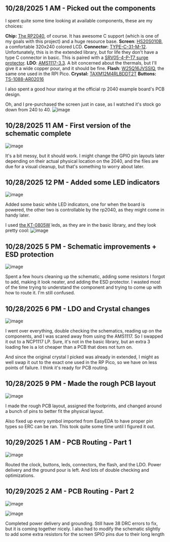 <!--
  ===================    !!READ THIS NOTICE!!   ====================
  DO NOT edit this file manually. Your changes WILL BE OVERWRITTEN!
  This journal is auto generated and updated by Hack Club Blueprint.
  To edit this file, please edit your journal entries on Blueprint.
  ==================================================================
-->

## 10/28/2025 1 AM - Picked out the components  

I spent quite some time looking at available components, these are my choices:

**Chip:** [The RP2040](https://jlcpcb.com/partdetail/RaspberryPi-RP2040/C2040), of course. It has awesome C support (which is one of my goals with this project) and a huge resource base.
**Screen**: [HS20S010B](https://jlcpcb.com/partdetail/HS-HS20S010B/C5329586), a comfortable 320x240 colored LCD.
**Connector:** [TYPE-C-31-M-12](https://jlcpcb.com/partdetail/Korean_HropartsElec-TYPE_C_31_M12/C165948). Unfortunately, this is in the extended library, but for life they don't have a type C connector in basic. This is paired with a [SRV05-4-P-T7 surge protector](https://jlcpcb.com/partdetail/ProTekDevices-SRV05_4_PT7/C85364).
**LDO**: [AMS1117-3.3](https://jlcpcb.com/partdetail/Advanced_MonolithicSystems-AMS1117_33/C6186). A bit concerned about the thermals, but I'll give it a wide copper pour, and it should be fine.
**Flash**: [W25Q16JVSSIQ](https://jlcpcb.com/partdetail/WinbondElec-W25Q16JVSSIQ/C131025), the same one used in the RPI Pico.
**Crystal:** [TAXM12M4RLBDDT2T](https://jlcpcb.com/partdetail/Yajingxin-TAXM12M4RLBDDT2T/C133334)
**Buttons:** [TS-1088-AR02016](https://jlcpcb.com/partdetail/XUNPU-TS_1088AR02016/C720477)

I also spent a good hour staring at the official rp 2040 example board's PCB design.

Oh, and I pre-purchased the screen just in case, as I watched it's stock go down from 240 to 40.
![image](https://blueprint.hackclub.com/user-attachments/blobs/proxy/eyJfcmFpbHMiOnsiZGF0YSI6NjA5MiwicHVyIjoiYmxvYl9pZCJ9fQ==--db3dc4ecc3ea2c4af87f85be5b4527a0c1783ca3/image.png)
  

## 10/28/2025 11 AM - First version of the schematic complete  

![image](https://blueprint.hackclub.com/user-attachments/blobs/proxy/eyJfcmFpbHMiOnsiZGF0YSI6NjE3NiwicHVyIjoiYmxvYl9pZCJ9fQ==--bda49364c648ef2992243d9fba56b7307be421bc/image.png)

It's a bit messy, but it should work. I might change the GPIO pin layouts later depending on their actual physical location on the 2040, and the files are due for a visual cleanup, but that's something to worry about later. 
  

## 10/28/2025 12 PM - Added some LED indicators  

![image](https://blueprint.hackclub.com/user-attachments/blobs/proxy/eyJfcmFpbHMiOnsiZGF0YSI6NjE3NywicHVyIjoiYmxvYl9pZCJ9fQ==--6d2addd5c674bdfe7e04072f527bb028229063f1/image.png)

Added some basic white LED indicators, one for when the board is powered, the other two is controllable by the rp2040, as they might come in handy later.

I used [the KT-0805W](https://jlcpcb.com/partdetail/Hubei_KENTOElec-KT0805W/C34499) leds, as they are in the basic library, and they look pretty cool:
![image](https://blueprint.hackclub.com/user-attachments/blobs/proxy/eyJfcmFpbHMiOnsiZGF0YSI6NjE3OCwicHVyIjoiYmxvYl9pZCJ9fQ==--ad8f26820d69a7373c894e4842cd46a08483c945/image.png)
  

## 10/28/2025 5 PM - Schematic improvements + ESD protection  

![image](https://blueprint.hackclub.com/user-attachments/blobs/proxy/eyJfcmFpbHMiOnsiZGF0YSI6NjIzNCwicHVyIjoiYmxvYl9pZCJ9fQ==--4d1d7e7d1ab7e8c94ffd3ea848092ee5d686ad4d/image.png)

Spent a few hours cleaning up the schematic, adding some resistors I forgot to add, making it look neater, and adding the ESD protector. I wasted most of the time trying to understand the component and trying to come up with how to route it. I'm still confused.  

## 10/28/2025 6 PM - LDO and Crystal changes  

![image](https://blueprint.hackclub.com/user-attachments/blobs/proxy/eyJfcmFpbHMiOnsiZGF0YSI6NjI1NywicHVyIjoiYmxvYl9pZCJ9fQ==--62dd4d530e1dd94c5b8ed79d8d4d2039bb7e8e87/image.png)

I went over everything, double checking the schematics, reading up on the components, and I was scared away from using the AMS1117. So I swapped it out to a NCP1117 LP. Sure, it's not in the basic library, but an extra 3 loading fee is a lot cheaper than a PCB that does not turn on.

And since the original crystal I picked was already in extended, I might as well swap it out to the exact one used in the RP Pico, so we have on less points of failure.
I think it's ready for PCB routing.  

## 10/28/2025 9 PM - Made the rough PCB layout  

![image](https://blueprint.hackclub.com/user-attachments/blobs/proxy/eyJfcmFpbHMiOnsiZGF0YSI6NjMzMiwicHVyIjoiYmxvYl9pZCJ9fQ==--3a39f50b33ef129ebcf9847e051750885a5039fd/image.png)

I made the rough PCB layout, assigned the footprints, and changed around a bunch of pins to better fit the physical layout.

Also fixed up every symbol imported from EasyEDA to have proper pin types so ERC can be ran. This took quite some time until I figured it out.

  

## 10/29/2025 1 AM - PCB Routing - Part 1  

![image](https://blueprint.hackclub.com/user-attachments/blobs/proxy/eyJfcmFpbHMiOnsiZGF0YSI6NjQxMywicHVyIjoiYmxvYl9pZCJ9fQ==--4540da8b12ea84a0887d711c52e3e55f5967c5de/image.png)

Routed the clock, buttons, leds, connectors, the flash, and the LDO. Power delivery and the ground pour is left. And lots of double checking and optimizations.
  

## 10/29/2025 2 AM - PCB Routing - Part 2  

![image](https://blueprint.hackclub.com/user-attachments/blobs/proxy/eyJfcmFpbHMiOnsiZGF0YSI6NjQyMywicHVyIjoiYmxvYl9pZCJ9fQ==--b3b860fa3966231cd5832f5efbdf7575cc1f8fe0/image.png)

![image](https://blueprint.hackclub.com/user-attachments/blobs/proxy/eyJfcmFpbHMiOnsiZGF0YSI6NjQyNCwicHVyIjoiYmxvYl9pZCJ9fQ==--35056f7bbb1bb4947977b791cd727cffeb68ff4e/image.png)

Completed power delivery and grounding. Still have 38 DRC errors to fix, but it is coming together nicely. I also had to modify the schematic slightly to add some extra resistors for the screen SPIO pins due to their long length

  

